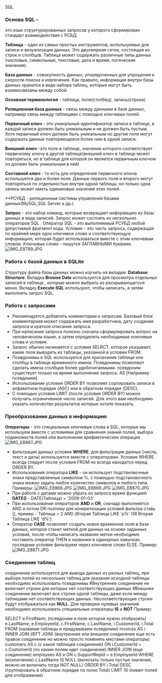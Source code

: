  SQL
 ### Основа SQL - 
это язык структурированных запросов у которого сформирован стандарт взаимодействия с РСБД.

**Таблица** - один из самых простых инструментов, используемых для записи и визуализации данных. Это двухмерная сетка, состоящая из строк и столбцов.
Таблица может содержать различные типы данных (числовые, символьные, текстовые, дата и время, логические значения).

**База данных** - совокупность данных, упорядоченных для упрощения и скорости поиска и извлечения. Как правило, информация внутри базы данных хранится в виде набора таблиц, которые могут быть взаимосвязаны между собой.

**Основная терминология** - таблица, поле(столбец), запись(строка).

**Реляционная база данных** - связь между данными в базе данных, например связь между таблицами с помощью ключевых полей.

**Первичный ключ** - это уникальный идентификатор записи в таблице, в каждой записи должен быть уникальным и не должен быть пустым.
Хотя первичный ключ должен быть уникальным но другие поля могут содержать данные повторяющееся более чем в одной записи.

**Внешний ключ** -это поле в таблице, значение которого соответствует первичному ключу в другой таблице(внешний ключ в таблице может повторяться, но в таблице для которой он является первичным ключом он должен быть уникальным в ней)

**Составной ключ** - то есть для определения первичного ключа используется два и более поля. Данные первого поля и второго могут повторяться по отдельностью внутри одной таблицы, но только одна запись может иметь одинаковые значения этих полей.

**РСУБД - реляционные системы управления базами данных(MySQL,SQL Server и др.)

**Запрос** - это набор команд, которые возвращает информацию из базы данных в виде записей. Запрос может состоять из нескольких операторов SQL .
Оператор SQL - это выполняемый РСУБД любой допустимый фрагмент кода.
Условие - это часть запроса, содержащая по крайней мере одно ключевое слово и соответствующую информацию, которая будет 
использоваться вместе с этим ключевым словом. *Ключевые слова* - пишутся ЗАГЛАВНЫМИ буквами.
![IMG_E8789.JPG](foto%2FIMG_E8789.JPG)

### Работа с базой данных в SQLite
Структуру файла базы данных можно изучить на вкладке: **Database Structure**. Вкладка **Browse Date** используется 
для просмотра отдельных записей в таблице , которые можно выбрать из раскрывающегося меню. Вкладку **Execute SQL** 
используют, чтобы написать, а затем выполнить запрос SQL.


### Работа с запросами
- Рекомендуется добавлять комментарии к запросам. Базовый блок комментариев может содержать имя разработчика, дату создания запроса и краткое описание запроса.
- При написании запроса полезно сначала сформулировать вопрос на человеческом языке, а затем определить необходимые ключевые слова и условия.
- Запрос обычно начинается с условия SELRCT, которое указывает, какие поля выводить из таблицы, указанной в условии FROM.
- Псевдонимы в SQL используется для присвоения таблице или столбцу в таблице временного имени. Псевдонимы позволяют 
сделать имена столбцов более удобочитаемыми. псевдоним существует только на время выполнения запроса. AS [Например псевдоним].
- Использование условия ORDER BY позволяет сортировать записи в алфавитном порядке (ASC) или в обратном порядке (DESC).
- С помощью условия LIMIT (после условия ORDER BY) можно получать ограниченное число записей. Для этого вам необходимо указать количество результатов которые хотите показать.
### Преобразование данных в информацию

**Операторы** - это специальные ключевые слова в SQL, которые мы используем вместе с условиями для сравнения знаний полей, 
выбора подмножеств полей или выполнения арифметических операция ![IMG_E8867.JPG](foto%2FIMG_E8867.JPG)

- фильтрация данных условие **WHERE**, для фильтрации данных (числа, текст и даты) используется вместе с операторами. 
Условие WHERE всегда следует после условия FROM но всегда находится перед ORDER BY.
- Использования оператора **LIKE**  - он использует подстановочные знаки представленные символом %, с помощью 
подстановочного знака можно задать любое количество символов и любого типа. Примеры:  ![IMG_E8868.JPG](foto%2FIMG_E8868.JPG)
![IMG_E8869.JPG](foto%2FIMG_E8869.JPG) ![IMG_E8870.JPG](foto%2FIMG_E8870.JPG)
- При работе с датами можно убрать из запроса время функцией **DATE()** - DATE(Таблица) = '2009-01-03'
- При использовании операторов **AND** и **OR**, сначадо выполняется AND а потом OR поэтому для конкретизации условий 
фильтра ставь (), пример - Таблица > 2 AND (Вторая Таблица LIKE 'p%' OR Вторая Таблица LIKE 'd%')
- Оператор **CASE** позволяет создать новое временное поля в базе данных, которое станет меткой для данных на основе 
заданных условий, после чтобы написать название метки необходимо поставить оператор THEN  и название в одинарных кавычках. 
последние условие фильтруем через ключевое слово ELSE. Пример:![IMG_E8871.JPG](foto%2FIMG_E8871.JPG)


### Соединение таблиц
соединение используется для вывода данных из разных таблиц, при выборе полей из нескольких таблиц для указания исходной таблицы необходимо использовать псевдонимы
#Внутреннее соединение не включает строки для которых нет соответствующих данных
#Внешнее соединение включает все строки одной таблицы, даже если между таблицами нет соответствующих данных. Несоответствующие строки будут отображаться как **NULL**.
Для проверки нулевых значений необходимо использовать специальные операторы **IS** и **NOT**
Пример:

SELECT
e.FirstNamr, (псевдоним и поле которое нужно отобразить)
e.LastName,
e.EmployeeId,
c.FirstName,
c.LastName,
i.CustomerId,
i.Total
FROM  (название таблицы и придумываем псевдоним)
invoices AS i
INNER JOIN (lEFT JOIN) (внутреннее или внешнее соединение еще есть правое соединение но можно просто поменять местами операторы)
customers AS c (с какой таблицей соединение)
ON
i.CustomerId = c.CustomerId (по каким полям идет соединение)
INNER JOIN  (еще соединение)
employees AS e
ON
c.SupportRepId = e.EmployeeId
WHERE (исключение)
c.LastName IS NULL (включать только пустые значения, можно не включать тогда NOT NULL)
ORDER BY
i.Total DESC (группировать в обратном порядке по полю Total)
LIMIT 10 (лимит полей для отображения)